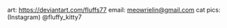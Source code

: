 
  art: https://deviantart.com/fluffs77
  email: meowrielin@gmail.com
  cat pics: (Instagram) @fluffy_kitty7

<!---
fluffs77/fluffs77 is a ✨ special ✨ repository because its `README.md` (this file) appears on your GitHub profile.
You can click the Preview link to take a look at your changes.
--->
